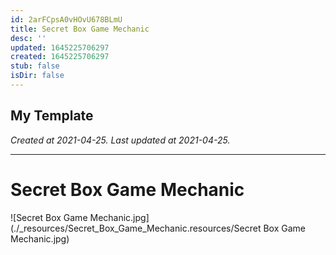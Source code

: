 ```yaml
---
id: 2arFCpsA0vHOvU678BLmU
title: Secret Box Game Mechanic
desc: ''
updated: 1645225706297
created: 1645225706297
stub: false
isDir: false
---
```

My Template
---

_Created at 2021-04-25._
_Last updated at 2021-04-25._




---

# Secret Box Game Mechanic


![Secret Box Game Mechanic.jpg](./_resources/Secret_Box_Game_Mechanic.resources/Secret Box Game Mechanic.jpg)

